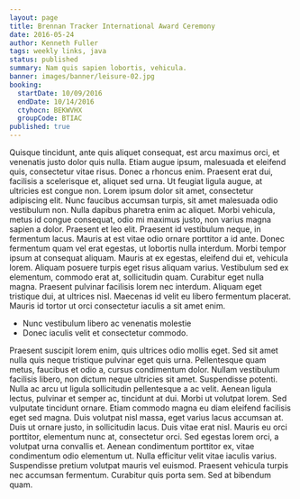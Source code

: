 ```yaml
---
layout: page
title: Brennan Tracker International Award Ceremony
date: 2016-05-24
author: Kenneth Fuller
tags: weekly links, java
status: published
summary: Nam quis sapien lobortis, vehicula.
banner: images/banner/leisure-02.jpg
booking:
  startDate: 10/09/2016
  endDate: 10/14/2016
  ctyhocn: BEKWVHX
  groupCode: BTIAC
published: true
---
```

Quisque tincidunt, ante quis aliquet consequat, est arcu maximus orci, et venenatis justo dolor quis nulla. Etiam augue ipsum, malesuada et eleifend quis, consectetur vitae risus. Donec a rhoncus enim. Praesent erat dui, facilisis a scelerisque et, aliquet sed urna. Ut feugiat ligula augue, at ultricies est congue non. Lorem ipsum dolor sit amet, consectetur adipiscing elit. Nunc faucibus accumsan turpis, sit amet malesuada odio vestibulum non. Nulla dapibus pharetra enim ac aliquet. Morbi vehicula, metus id congue consequat, odio mi maximus justo, non varius magna sapien a dolor. Praesent et leo elit.
Praesent id vestibulum neque, in fermentum lacus. Mauris at est vitae odio ornare porttitor a id ante. Donec fermentum quam vel erat egestas, ut lobortis nulla interdum. Morbi tempor ipsum at consequat aliquam. Mauris at ex egestas, eleifend dui et, vehicula lorem. Aliquam posuere turpis eget risus aliquam varius. Vestibulum sed ex elementum, commodo erat at, sollicitudin quam. Curabitur eget nulla magna. Praesent pulvinar facilisis lorem nec interdum. Aliquam eget tristique dui, at ultrices nisl. Maecenas id velit eu libero fermentum placerat. Mauris id tortor ut orci consectetur iaculis a sit amet enim.

* Nunc vestibulum libero ac venenatis molestie
* Donec iaculis velit et consectetur commodo.

Praesent suscipit lorem enim, quis ultrices odio mollis eget. Sed sit amet nulla quis neque tristique pulvinar eget quis urna. Pellentesque quam metus, faucibus et odio a, cursus condimentum dolor. Nullam vestibulum facilisis libero, non dictum neque ultricies sit amet. Suspendisse potenti. Nulla ac arcu ut ligula sollicitudin pellentesque a ac velit. Aenean ligula lectus, pulvinar et semper ac, tincidunt at dui. Morbi ut volutpat lorem. Sed vulputate tincidunt ornare.
Etiam commodo magna eu diam eleifend facilisis eget sed magna. Duis volutpat nisl massa, eget varius lacus accumsan at. Duis ut ornare justo, in sollicitudin lacus. Duis vitae erat nisl. Mauris eu orci porttitor, elementum nunc at, consectetur orci. Sed egestas lorem orci, a volutpat urna convallis et. Aenean condimentum porttitor ex, vitae condimentum odio elementum ut. Nulla efficitur velit vitae iaculis varius. Suspendisse pretium volutpat mauris vel euismod. Praesent vehicula turpis nec accumsan fermentum. Curabitur quis porta sem. Sed at bibendum quam.
